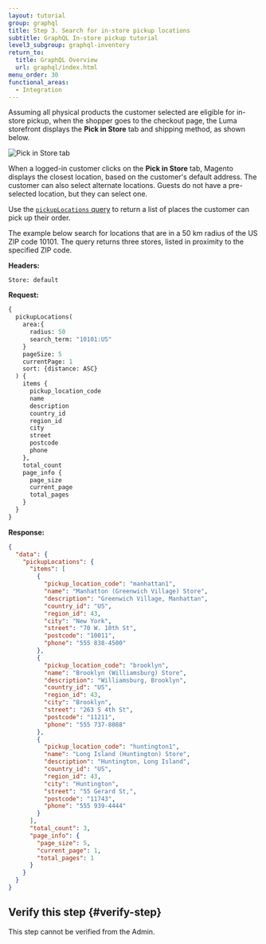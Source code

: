 ```yaml
---
layout: tutorial
group: graphql
title: Step 3. Search for in-store pickup locations
subtitle: GraphQL In-store pickup tutorial
level3_subgroup: graphql-inventory
return_to:
  title: GraphQL Overview
  url: graphql/index.html
menu_order: 30
functional_areas:
  - Integration
---
```


Assuming all physical products the customer selected are eligible for in-store pickup, when the shopper goes to the checkout page, the Luma storefront displays the **Pick in Store** tab and shipping method, as shown below.

![Pick in Store tab]({{site.baseurl}}/common/images/graphql/in-store-pickup.png)

When a logged-in customer clicks on the **Pick in Store** tab, Magento displays the closest location, based on the customer's default address. The customer can also select alternate locations. Guests do not have a pre-selected location, but they can select one.

Use the [`pickupLocations` query]({{page.baseurl}}/) to return a list of places the customer can pick up their order.

The example below search for locations that are in a 50 km radius of the US ZIP code 10101. The query returns three stores, listed in proximity to the specified ZIP code.

**Headers:**

`Store: default`

**Request:**

```graphql
{
  pickupLocations(
    area:{
      radius: 50
      search_term: "10101:US"
    }
    pageSize: 5
    currentPage: 1
    sort: {distance: ASC}
  ) {
    items {
      pickup_location_code
      name
      description
      country_id
      region_id
      city
      street
      postcode
      phone
    },
    total_count
    page_info {
      page_size
      current_page
      total_pages
    }
  }
}
```

**Response:**

```json
{
  "data": {
    "pickupLocations": {
      "items": [
        {
          "pickup_location_code": "manhattan1",
          "name": "Manhatton (Greenwich Village) Store",
          "description": "Greenwich Village, Manhattan",
          "country_id": "US",
          "region_id": 43,
          "city": "New York",
          "street": "70 W. 10th St",
          "postcode": "10011",
          "phone": "555 838-4500"
        },
        {
          "pickup_location_code": "brooklyn",
          "name": "Brooklyn (Williamsburg) Store",
          "description": "Williamsburg, Brooklyn",
          "country_id": "US",
          "region_id": 43,
          "city": "Brooklyn",
          "street": "263 S 4th St",
          "postcode": "11211",
          "phone": "555 737-8088"
        },
        {
          "pickup_location_code": "huntington1",
          "name": "Long Island (Huntington) Store",
          "description": "Huntington, Long Island",
          "country_id": "US",
          "region_id": 43,
          "city": "Huntington",
          "street": "55 Gerard St,",
          "postcode": "11743",
          "phone": "555 939-4444"
        }
      ],
      "total_count": 3,
      "page_info": {
        "page_size": 5,
        "current_page": 1,
        "total_pages": 1
      }
    }
  }
}
```

## Verify this step {#verify-step}

This step cannot be verified from the Admin.
